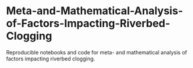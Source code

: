 # Meta-and-Mathematical-Analysis-of-Factors-Impacting-Riverbed-Clogging
Reproducible notebooks and code for meta- and mathematical analysis of factors impacting riverbed clogging.
